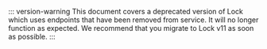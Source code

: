::: version-warning
This document covers a deprecated version of Lock which uses endpoints that have been removed from service. It will no longer function as expected. We recommend that you migrate to Lock v11 as soon as possible.
:::